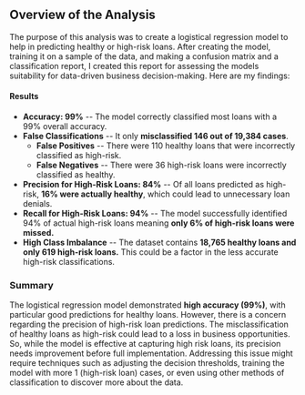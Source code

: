 ## Overview of the Analysis
The purpose of this analysis was to create a logistical regression model to help in predicting healthy or high-risk loans. After creating the model, training it on a sample of the data, and making a confusion matrix and a classification report, I created this report for assessing the models suitability for data-driven business decision-making. Here are my findings: 

#### Results
- __Accuracy: 99%__ -- The model correctly classified most loans with a 99% overall accuracy. 
- __False Classifications__ -- It only __misclassified 146 out of 19,384 cases__.
    - __False Positives__ -- There were 110 healthy loans that were incorrectly classified as high-risk.
    - __False Negatives__ -- There were 36 high-risk loans were incorrectly classified as healthy.
- __Precision for High-Risk Loans: 84%__ -- Of all loans predicted as high-risk, __16% were actually healthy__, which could lead to unnecessary loan denials. 
- __Recall for High-Risk Loans: 94%__ -- The model successfully identified 94% of actual high-risk loans meaning __only 6% of high-risk loans were missed.__ 
- __High Class Imbalance__ -- The dataset contains __18,765 healthy loans and only 619 high-risk loans.__ This could be a factor in the less accurate high-risk classifications. 

### Summary
The logistical regression model demonstrated __high accuracy (99%)__, with particular good predictions for healthy loans. However, there is a concern regarding the precision of high-risk loan predictions. The misclassification of healthy loans as high-risk could lead to a loss in business opportunities. So, while the model is effective at capturing high risk loans, its precision needs improvement before full implementation. Addressing this issue might require techniques such as adjusting the decision thresholds, training the model with more 1 (high-risk loan) cases, or even using other methods of classification to discover more about the data. 
